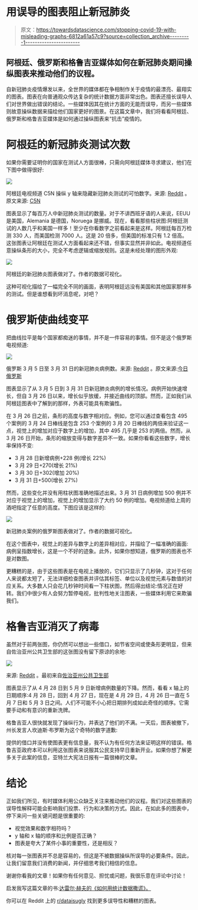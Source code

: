 # 用误导的图表阻止新冠肺炎

> 原文：<https://towardsdatascience.com/stopping-covid-19-with-misleading-graphs-6812a61a57c9?source=collection_archive---------1----------------------->

## 阿根廷、俄罗斯和格鲁吉亚媒体如何在新冠肺炎期间操纵图表来推动他们的议程。

自新冠肺炎疫情爆发以来，全世界的媒体都在争相制作关于疫情的最漂亮、最翔实的图表。图表在向普通观众传达复杂的统计数据方面非常出色。图表还擅长误导人们对世界做出错误的结论。一些媒体因其在统计方面的无能而误导，而另一些媒体则故意操纵数据来描绘他们国家更好的图景。在这篇文章中，我们将看看阿根廷、俄罗斯和格鲁吉亚媒体是如何通过操纵图表来“抗击”疫情的。

# 阿根廷的新冠肺炎测试次数

如果你需要证明你的国家在测试人方面很棒，只需向阿根廷媒体寻求建议，他们在下图中做得很好:

![](img/9f7f8fcd72628734c2c17df5a525c60c.png)

阿根廷电视频道 C5N 操纵 y 轴来隐藏新冠肺炎测试的可怕数字。来源: [Reddit](https://www.reddit.com/r/dataisugly/comments/g6b1vu/argentina_is_testing_like_crazy_oh_wait_let_me/) 。原文来源: [C5N](https://www.facebook.com/C5N.Noticias/)

图表显示了每百万人中新冠肺炎测试的数量。对于不讲西班牙语的人来说，EEUU 是美国，Alemania 是德国，Noruega 是挪威。现在，看看那些柱状图:阿根廷测试的人数几乎和美国一样多！至少在你看数字之前看起来是这样。阿根廷每百万检测 330 人，而美国检测 7000 人。这是 20 倍多，但美国的标准只有 1.2 倍高。这张图表让阿根廷在测试人方面看起来还不错，但事实显然并非如此。电视频道任意操纵条形的大小，完全不考虑逻辑或缩放规则。这是未经处理的图形外观:

![](img/4fc6a5cfbd8c3693835518f22eb478fe.png)

阿根廷的新冠肺炎图表做对了。作者的数据可视化。

这种可视化描绘了一幅完全不同的画面，表明阿根廷远没有美国和其他国家那样多的测试。但是谁想看到坏消息呢，对吧？

# 俄罗斯使曲线变平

把曲线拉平是每个国家都痴迷的事情，并不是一件容易的事情。但不是这个俄罗斯电视频道:

![](img/e52408a8808102bf9c13b6bd19cd1ecf.png)

俄罗斯 3 月 5 日至 3 月 31 日的新冠肺炎病例数。来源: [Reddit](https://www.reddit.com/r/dataisugly/comments/fsdbzm/russian_state_tv_reporting_the_number_of_people/) 。原文来源:[今日俄罗斯](https://www.rt.com/)

图表显示了从 3 月 5 日到 3 月 31 日新冠肺炎病例的增长情况。病例开始快速增长，但自 3 月 26 日以来，增长似乎放缓，并接近曲线的顶部。然而，正如我们从阿根廷图表中了解到的那样，外表可能具有欺骗性。

在 3 月 26 日之前，条形的高度与数字相对应。例如，您可以通过查看包含 495 个案例的 3 月 24 日棒线是包含 253 个案例的 3 月 20 日棒线的两倍来验证这一点，视觉上的增加对应于数字上的增加，其中 495 几乎是 253 的两倍。然而，从 3 月 26 日开始，条形的缩放变得与数字差异不一致。如果你看看这些数字，增长率保持不变:

*   3 月 28 日新增病例+228 例(增长 22%)
*   3 月 29 日+270(增长 21%)
*   3 月 30 日+302(增加 20%)
*   3 月 31 日+500(增长 27%)

然而，这些变化并没有用柱状图准确地描述出来。3 月 31 日病例增加 500 例并不对应于视觉上的增加，视觉上的增加显示了大约 50 例的增加。电视频道给上周的酒吧指定了任意的高度。下图应该是这样的:

![](img/fbbe97461706065cd4ab72d2efffdec4.png)

新冠肺炎案例的俄罗斯图表做对了。作者的数据可视化。

在这个图表中，视觉上的差异与数字上的差异相对应，并描绘了一幅准确的画面:病例呈指数增长，这是一个不好的迹象。此外，如果你想知道，俄罗斯的图表也不是对数图。

更糟糕的是，由于这些图表是在电视上播放的，它们只显示了几秒钟，这对于任何人来说都太短了，无法详细检查图表并评估其标签、单位以及视觉元素与数值的对应关系。大多数人只会花几秒钟时间看一下柱状图，然后得出结论:情况正在好转。我们中很少有人会努力暂停电视，批判性地关注图表，一些媒体利用它来欺骗我们。

# 格鲁吉亚消灭了病毒

虽然对于前两张图，你仍然可以想出一些借口，如节省空间或使条形更明显，但来自佐治亚州公共卫生部的这张图没有留下原谅的余地:

![](img/1063399154d43218e8ab20360ca3fff4.png)

来源: [Reddit](https://www.reddit.com/r/Moronavirus/comments/gmnpbd/georgia_usa_creating_an_artificial_down_slope_to/) 。最初来自[佐治亚州公共卫生部](https://dph.georgia.gov/covid-19-daily-status-report)

图表显示了从 4 月 28 日到 5 月 9 日新增病例数量的下降。然而，看看 x 轴上的日期顺序:4 月 28 日，回到 4 月 27 日，现在是 4 月 29 日，4 月 26 日一直在 5 月 7 日和 5 月 3 日之间。人们不可能不小心把日期排列成如此奇怪的顺序。它需要手动和有意识的重新洗牌。

格鲁吉亚人很快就发现了操纵行为，并表达了他们的不满。一天后，图表被撤下，州长发言人坎迪斯·布罗斯为这个奇特的数字道歉:

提供的借口并没有使图表更有信息量，我不认为有任何方法来证明这样的错误。格鲁吉亚政府本可以利用这张图表来说服其公民支持早日重新开业。如果你想了解更多关于此案的信息，亚特兰大宪法日报有一篇很棒的文章。

# 结论

正如我们所见，有时媒体利用公众缺乏关注来推动他们的议程。我们对这些图表的误导性解释可能会影响我们投票、行为和决策的方式。因此，在如此多的图表中，停下来问一些关键问题是很重要的:

*   视觉效果和数字相符吗？
*   y 轴和 x 轴的顺序和比例是否正确？
*   图表是夸大了某件小事的重要性，还是相反？

核对每一张图表并不总是容易的，但这是不被数据操纵所误导的必要条件。因此，让我们留意我们消费的新闻，并仔细思考我们相信的信息。

谢谢你看我的文章！如果你有任何意见、担忧或问题，我很乐意在评论中讨论！

启发我写这篇文章的书:[达雷尔·赫夫的《如何用统计数据撒谎》。](https://www.goodreads.com/book/show/51291.How_to_Lie_with_Statistics?from_search=true&from_srp=true&qid=JDZnkFWFSY&rank=1)

你可以在 Reddit 上的 [r/dataisugly](https://www.reddit.com/r/dataisugly/) 找到更多误导性和糟糕的图表。